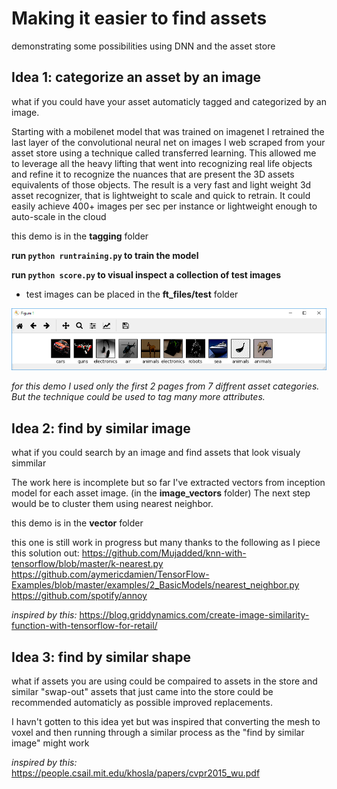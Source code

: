 # Making it easier to find assets
demonstrating some possibilities using DNN and the asset store

## Idea 1: categorize an asset by an image
what if you could have your asset automaticly tagged and categorized by an image.

Starting with a mobilenet model that was trained on imagenet I retrained the last layer of the convolutional neural net on images I web scraped from your asset store using a technique called transferred learning.  This allowed me to leverage all the heavy lifting that went into recognizing real life objects and refine it to recognize the nuances that are present the 3D assets equivalents of those objects.
The result is a very fast and light weight 3d asset recognizer, that is lightweight to scale and quick to retrain.
It could easily achieve 400+ images per sec per instance or lightweight enough to auto-scale in the cloud

this demo is in the **tagging** folder

**run `python runtraining.py` to train the model**

**run `python score.py` to visual inspect a collection of test images** 
- test images can be placed in the **ft_files/test** folder

![Alt text](https://raw.githubusercontent.com/zaront/tensorflow-assetstore/master/Capture.PNG "results")

*for this demo I used only the first 2 pages from 7 diffrent asset categories.  But the technique could be used to tag many more attributes.*

## Idea 2: find by similar image
what if you could search by an image and find assets that look visualy simmilar

The work here is incomplete but so far I've extracted vectors from inception model for each asset image. (in the **image_vectors** folder)  The next step would be to cluster them using nearest neighbor.

this demo is in the **vector** folder

this one is still work in progress but many thanks to the following as I piece this solution out:
https://github.com/Mujadded/knn-with-tensorflow/blob/master/k-nearest.py
https://github.com/aymericdamien/TensorFlow-Examples/blob/master/examples/2_BasicModels/nearest_neighbor.py
https://github.com/spotify/annoy

*inspired by this:*
https://blog.griddynamics.com/create-image-similarity-function-with-tensorflow-for-retail/

## Idea 3: find by similar shape
what if assets you are using could be compaired to assets in the store and similar "swap-out" assets that just came into the store could be recommended automaticly as possible improved replacements.

I havn't gotten to this idea yet but was inspired that converting the mesh to voxel and then running through a similar process as the "find by similar image" might work

*inspired by this:*
https://people.csail.mit.edu/khosla/papers/cvpr2015_wu.pdf
